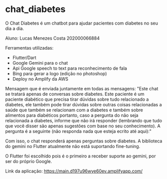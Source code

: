 # chat_diabetes

O Chat Diabetes é um chatbot para ajudar pacientes com diabetes no seu dia a dia.

Aluno: Lucas Menezes Costa 202000066884

Ferramentas utilizadas:

- Flutter/Dart
- Google Gemini para o chat
- Api Google speech to text para reconhecimento de fala
- Bing para gerar a logo (edição no photoshop)
- Deploy no Amplify da AWS

Mensagem que é enviada juntamente em todas as mensagens: "Este chat se tratará apenas de conversas sobre diabetes. Este paciente é um paciente diabético que precisa tirar dúvidas sobre tudo relacionado a diabetes, ele também pode tirar dúvidas sobre outras coisas relacionadas a saúde que também se relacionam com a diabetes e também sobre alimentos para diabéticos portanto, caso a pergunta do não seja relacionada a diabetes, informe que não irá responder (lembrando que tudo que você disser são apenas sugestões com base no seu conhecimento). A pergunta é a seguinte (não responda nada que esteja ecrito até aqui):"

Com isso, o chat responderá apenas perguntas sobre diabetes. A biblioteca do gemini no Flutter atualmente não está suportando fine-tuning.

O Flutter foi escolhido pois é o primeiro a receber suporte ao gemini, por ser do próprio Google.

Link da aplicação: https://main.d197u96wye60ev.amplifyapp.com/
